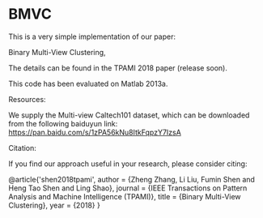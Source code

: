 # BMVC
This is a very simple implementation of our paper:

Binary Multi-View Clustering, 

The details can be found in the TPAMI 2018 paper (release soon). 

This code has been evaluated on Matlab 2013a.

Resources:

We supply the Multi-view Caltech101 dataset, which can be downloaded from the following baiduyun link: https://pan.baidu.com/s/1zPA56kNu8ItkFqpzY7IzsA


Citation:

If you find our approach useful in your research, please consider citing:

@article{'shen2018tpami',
    author   = {Zheng Zhang, Li Liu, Fumin Shen and Heng Tao Shen and Ling Shao},
    journal  = {IEEE Transactions on Pattern Analysis and Machine Intelligence (TPAMI)}, 
    title    = {Binary Multi-View Clustering},
    year     = {2018}
}
